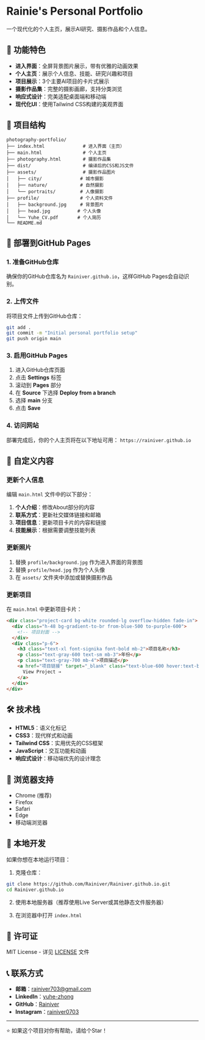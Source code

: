 # Rainie's Personal Portfolio

一个现代化的个人主页，展示AI研究、摄影作品和个人信息。

## 🌟 功能特色

- **进入界面**：全屏背景图片展示，带有优雅的动画效果
- **个人主页**：展示个人信息、技能、研究兴趣和项目
- **项目展示**：3个主要AI项目的卡片式展示
- **摄影作品集**：完整的摄影画廊，支持分类浏览
- **响应式设计**：完美适配桌面端和移动端
- **现代化UI**：使用Tailwind CSS构建的美观界面

## 📁 项目结构

```
photography-portfolio/
├── index.html              # 进入界面（主页）
├── main.html               # 个人主页
├── photography.html        # 摄影作品集
├── dist/                   # 编译后的CSS和JS文件
├── assets/                 # 摄影作品图片
│   ├── city/              # 城市摄影
│   ├── nature/            # 自然摄影
│   └── portraits/         # 人像摄影
├── profile/               # 个人资料文件
│   ├── background.jpg     # 背景图片
│   ├── head.jpg          # 个人头像
│   └── Yuhe_CV.pdf       # 个人简历
└── README.md
```

## 🚀 部署到GitHub Pages

### 1. 准备GitHub仓库

确保你的GitHub仓库名为 `Rainiver.github.io`，这样GitHub Pages会自动识别。

### 2. 上传文件

将项目文件上传到GitHub仓库：

```bash
git add .
git commit -m "Initial personal portfolio setup"
git push origin main
```

### 3. 启用GitHub Pages

1. 进入GitHub仓库页面
2. 点击 **Settings** 标签
3. 滚动到 **Pages** 部分
4. 在 **Source** 下选择 **Deploy from a branch**
5. 选择 **main** 分支
6. 点击 **Save**

### 4. 访问网站

部署完成后，你的个人主页将在以下地址可用：
`https://rainiver.github.io`

## 🎨 自定义内容

### 更新个人信息

编辑 `main.html` 文件中的以下部分：

1. **个人介绍**：修改About部分的内容
2. **联系方式**：更新社交媒体链接和邮箱
3. **项目信息**：更新项目卡片的内容和链接
4. **技能展示**：根据需要调整技能列表

### 更新照片

1. 替换 `profile/background.jpg` 作为进入界面的背景图
2. 替换 `profile/head.jpg` 作为个人头像
3. 在 `assets/` 文件夹中添加或替换摄影作品

### 更新项目

在 `main.html` 中更新项目卡片：

```html
<div class="project-card bg-white rounded-lg overflow-hidden fade-in">
  <div class="h-48 bg-gradient-to-br from-blue-500 to-purple-600">
    <!-- 项目封面 -->
  </div>
  <div class="p-6">
    <h3 class="text-xl font-signika font-bold mb-2">项目名称</h3>
    <p class="text-gray-600 text-sm mb-3">年份</p>
    <p class="text-gray-700 mb-4">项目描述</p>
    <a href="项目链接" target="_blank" class="text-blue-600 hover:text-blue-800">
      View Project →
    </a>
  </div>
</div>
```

## 🛠️ 技术栈

- **HTML5**：语义化标记
- **CSS3**：现代样式和动画
- **Tailwind CSS**：实用优先的CSS框架
- **JavaScript**：交互功能和动画
- **响应式设计**：移动端优先的设计理念

## 📱 浏览器支持

- Chrome (推荐)
- Firefox
- Safari
- Edge
- 移动端浏览器

## 🔧 本地开发

如果你想在本地运行项目：

1. 克隆仓库：
```bash
git clone https://github.com/Rainiver/Rainiver.github.io.git
cd Rainiver.github.io
```

2. 使用本地服务器（推荐使用Live Server或其他静态文件服务器）

3. 在浏览器中打开 `index.html`

## 📄 许可证

MIT License - 详见 [LICENSE](LICENSE) 文件

## 📞 联系方式

- **邮箱**：rainiver703@gmail.com
- **LinkedIn**：[yuhe-zhong](https://www.linkedin.com/in/yuhe-zhong/)
- **GitHub**：[Rainiver](https://github.com/Rainiver)
- **Instagram**：[rainiver0703](https://www.instagram.com/rainiver0703)

---

⭐ 如果这个项目对你有帮助，请给个Star！